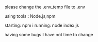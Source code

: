 please change the .env_temp file to .env

using tools : Node.js,npm


starting:
npm i
running:
node index.js

having some bugs
I have not time to change